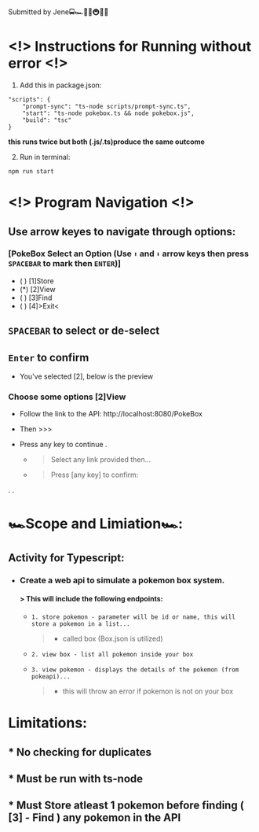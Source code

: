 Submitted by Jene🚍🏎🚉🚅🚇🚃🚋

# <!> Instructions for Running without error <!>            
                                                                
  1. Add this in package.json:                                   
                                                                  
    "scripts": {                                                  
        "prompt-sync": "ts-node scripts/prompt-sync.ts",         
        "start": "ts-node pokebox.ts && node pokebox.js",                
        "build": "tsc"                                            
    }                                                             
  **this runs twice but both (.js/.ts)produce the same outcome**
    
  2. Run in terminal: 
    
    npm run start

# <!> Program Navigation <!> 

## Use arrow keyes to navigate through options:

### [PokeBox Select an Option (Use `⬆` and `⬇` arrow keys then press `SPACEBAR` to mark then `ENTER`)]
*   ( ) [1]Store
*   (*) [2]View
*   ( ) [3]Find
*   ( ) [4]>Exit<

 ## `SPACEBAR` to select or de-select
 ##  `Enter` to confirm

* You've selected [2], below is the preview
### Choose some options [2]View 
* Follow the link to the API: http://localhost:8080/PokeBox 
* Then >>>
* Press any key to continue . 
  
  * > Select any link provided then...
  * > Press [any key] to confirm:

. . 

                                                             
 # 🏎Scope and Limiation🏎:
 
  ## Activity for Typescript:
  
 * ### Create a web api to simulate a pokemon box system. 
    ####  > This will include the following endpoints:
  
   *     1. store pokemon - parameter will be id or name, this will store a pokemon in a list...
     >  - called box (Box.json is utilized)
   *     2. view box - list all pokemon inside your box
   *     3. view pokemon - displays the details of the pokemon (from pokeapi)...
     >   - this will throw an error if pokemon is not on your box
  
 #  Limitations:
 ## * No checking for duplicates
 ## * Must be run with ts-node
 ## * Must Store atleast 1 pokemon before finding ( [3] - Find ) any pokemon in the API

  
